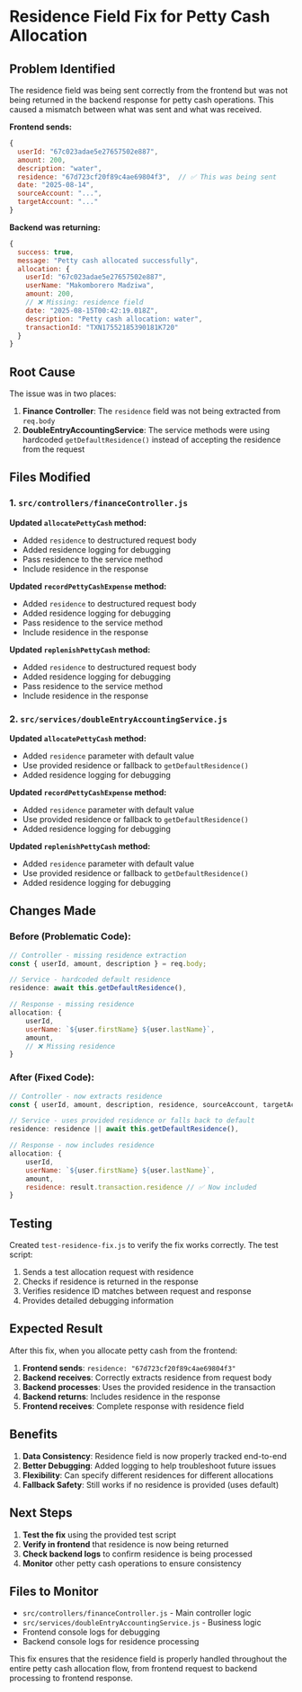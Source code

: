 # Residence Field Fix for Petty Cash Allocation

## Problem Identified

The residence field was being sent correctly from the frontend but was not being returned in the backend response for petty cash operations. This caused a mismatch between what was sent and what was received.

**Frontend sends:**
```javascript
{
  userId: "67c023adae5e27657502e887",
  amount: 200,
  description: "water",
  residence: "67d723cf20f89c4ae69804f3",  // ✅ This was being sent
  date: "2025-08-14",
  sourceAccount: "...",
  targetAccount: "..."
}
```

**Backend was returning:**
```javascript
{
  success: true,
  message: "Petty cash allocated successfully",
  allocation: {
    userId: "67c023adae5e27657502e887",
    userName: "Makomborero Madziwa",
    amount: 200,
    // ❌ Missing: residence field
    date: "2025-08-15T00:42:19.018Z",
    description: "Petty cash allocation: water",
    transactionId: "TXN17552185390181K720"
  }
}
```

## Root Cause

The issue was in two places:

1. **Finance Controller**: The `residence` field was not being extracted from `req.body`
2. **DoubleEntryAccountingService**: The service methods were using hardcoded `getDefaultResidence()` instead of accepting the residence from the request

## Files Modified

### 1. `src/controllers/financeController.js`

**Updated `allocatePettyCash` method:**
- Added `residence` to destructured request body
- Added residence logging for debugging
- Pass residence to the service method
- Include residence in the response

**Updated `recordPettyCashExpense` method:**
- Added `residence` to destructured request body
- Added residence logging for debugging
- Pass residence to the service method
- Include residence in the response

**Updated `replenishPettyCash` method:**
- Added `residence` to destructured request body
- Added residence logging for debugging
- Pass residence to the service method
- Include residence in the response

### 2. `src/services/doubleEntryAccountingService.js`

**Updated `allocatePettyCash` method:**
- Added `residence` parameter with default value
- Use provided residence or fallback to `getDefaultResidence()`
- Added residence logging for debugging

**Updated `recordPettyCashExpense` method:**
- Added `residence` parameter with default value
- Use provided residence or fallback to `getDefaultResidence()`
- Added residence logging for debugging

**Updated `replenishPettyCash` method:**
- Added `residence` parameter with default value
- Use provided residence or fallback to `getDefaultResidence()`
- Added residence logging for debugging

## Changes Made

### Before (Problematic Code):
```javascript
// Controller - missing residence extraction
const { userId, amount, description } = req.body;

// Service - hardcoded default residence
residence: await this.getDefaultResidence(),

// Response - missing residence
allocation: {
    userId,
    userName: `${user.firstName} ${user.lastName}`,
    amount,
    // ❌ Missing residence
}
```

### After (Fixed Code):
```javascript
// Controller - now extracts residence
const { userId, amount, description, residence, sourceAccount, targetAccount } = req.body;

// Service - uses provided residence or falls back to default
residence: residence || await this.getDefaultResidence(),

// Response - now includes residence
allocation: {
    userId,
    userName: `${user.firstName} ${user.lastName}`,
    amount,
    residence: result.transaction.residence // ✅ Now included
}
```

## Testing

Created `test-residence-fix.js` to verify the fix works correctly. The test script:

1. Sends a test allocation request with residence
2. Checks if residence is returned in the response
3. Verifies residence ID matches between request and response
4. Provides detailed debugging information

## Expected Result

After this fix, when you allocate petty cash from the frontend:

1. **Frontend sends**: `residence: "67d723cf20f89c4ae69804f3"`
2. **Backend receives**: Correctly extracts residence from request body
3. **Backend processes**: Uses the provided residence in the transaction
4. **Backend returns**: Includes residence in the response
5. **Frontend receives**: Complete response with residence field

## Benefits

1. **Data Consistency**: Residence field is now properly tracked end-to-end
2. **Better Debugging**: Added logging to help troubleshoot future issues
3. **Flexibility**: Can specify different residences for different allocations
4. **Fallback Safety**: Still works if no residence is provided (uses default)

## Next Steps

1. **Test the fix** using the provided test script
2. **Verify in frontend** that residence is now being returned
3. **Check backend logs** to confirm residence is being processed
4. **Monitor** other petty cash operations to ensure consistency

## Files to Monitor

- `src/controllers/financeController.js` - Main controller logic
- `src/services/doubleEntryAccountingService.js` - Business logic
- Frontend console logs for debugging
- Backend console logs for residence processing

This fix ensures that the residence field is properly handled throughout the entire petty cash allocation flow, from frontend request to backend processing to frontend response.
